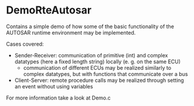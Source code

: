 # DemoRteAutosar
Contains a simple demo of how some of the basic functionality of the AUTOSAR runtime environment may be implemented. 

Cases covered:
  - Sender-Receiver: communication of primitive (int) and complex datatypes (here a fixed length string) locally (e. g. on the same ECU)
    - communication of different ECUs may be realized similarly to complex datatypes, but with functions that communicate over a bus
  - Client-Server: remote procedure calls may be realized through setting an event without using variables
  
For more information take a look at Demo.c
